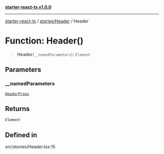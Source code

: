 [**starter-react-ts v1.0.0**](../../../README.md)

***

[starter-react-ts](../../../modules.md) / [stories/Header](../README.md) / Header

# Function: Header()

> **Header**(`__namedParameters`): `Element`

## Parameters

### \_\_namedParameters

[`HeaderProps`](../interfaces/HeaderProps.md)

## Returns

`Element`

## Defined in

src/stories/Header.tsx:15
